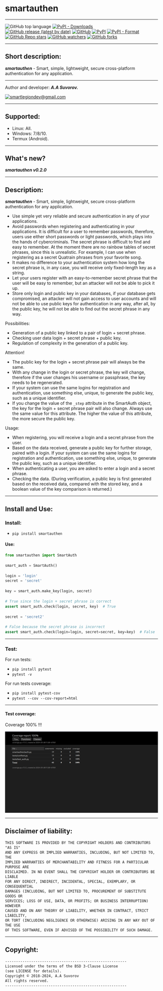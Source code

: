 # smartauthen

***


![GitHub top language](https://img.shields.io/github/languages/top/smartlegionlab/smartauthen)
[![PyPI - Downloads](https://img.shields.io/pypi/dm/smartauthen?label=pypi%20downloads)](https://pypi.org/project/smartauthen/)
[![GitHub release (latest by date)](https://img.shields.io/github/v/release/smartlegionlab/smartauthen)](https://github.com/smartlegionlab/smartauthen/)
[![GitHub](https://img.shields.io/github/license/smartlegionlab/smartauthen)](https://github.com/smartlegionlab/smartauthen/blob/master/LICENSE)
[![PyPI](https://img.shields.io/pypi/v/smartauthen)](https://pypi.org/project/smartauthen)
[![PyPI - Format](https://img.shields.io/pypi/format/smartauthen)](https://pypi.org/project/smartauthen)
[![GitHub Repo stars](https://img.shields.io/github/stars/smartlegionlab/smartauthen?style=social)](https://github.com/smartlegionlab/smartauthen/)
[![GitHub watchers](https://img.shields.io/github/watchers/smartlegionlab/smartauthen?style=social)](https://github.com/smartlegionlab/smartauthen/)
[![GitHub forks](https://img.shields.io/github/forks/smartlegionlab/smartauthen?style=social)](https://github.com/smartlegionlab/smartauthen/)

***

## Short description:

___smartauthen___ - Smart, simple, lightweight, secure cross-platform authentication for any application.

***

Author and developer: ___A.A Suvorov.___

[![smartlegiondev@gmail.com](https://img.shields.io/static/v1?label=email&message=smartlegiondev@gmail.com&color=blue)](mailto:smartlegiondev@gmail.com)

***

## Supported:

- Linux: All.
- Windows: 7/8/10.
- Termux (Android).

***

## What's new?

___smartauthen v0.2.0___

***

## Description:

___smartauthen___ - Smart, simple, lightweight, secure cross-platform authentication for any application.

- Use simple yet very reliable and secure authentication in any of your applications. 
- Avoid passwords when registering and authenticating in your applications. It is difficult for a user to remember passwords,
therefore, users use either short passwords or light passwords, which plays into the hands of cybercriminals.
The secret phrase is difficult to find and easy to remember. At the moment there are no rainbow tables of secret phrases,
since this is unrealistic. For example, I can use when registering as a secret
Quatrain phrases from your favorite song. 
- It makes no difference to your authentication system how long the secret phrase is, in any case, you will receive only
fixed-length key as a string. 
- Let your users register with an easy-to-remember secret phrase that the user
will be easy to remember, but an attacker will not be able to pick it up. 
- Store only login and public key in your databases,
if your database gets compromised,
an attacker will not gain access to user accounts
and will not be able to use public keys for authentication in any way,
after all, by the public key, he will not be able to find out the secret phrase in any way. 

Possibilities: 

- Generation of a public key linked to a pair of login + secret phrase. 
- Checking user data login + secret phrase + public key.
- Regulation of complexity in the generation of a public key.

Attention! 

- The public key for the login + secret phrase pair will always be the same.
- With any change in the login or secret phrase, the key will change, therefore
if the user changes his username or passphrase, the key needs to be regenerated.
- If your system can use the same logins for registration and authentication,
use something else, unique, to generate the public key, such as a unique identifier.
- If you change the value of the `_step` attribute in the SmartAuth object, the key for the login + secret phrase pair will also change. 
Always use the same value for this attribute. The higher the value of this attribute, the more secure the public key. 


Usage:

- When registering, you will receive a login and a secret phrase from the user.
- Based on the data received, generate a public key for further storage, paired with a login.
If your system can use the same logins for registration and authentication,
use something else, unique, to generate the public key, such as a unique identifier. 
- When authenticating a user, you are asked to enter a login and a secret phrase.
- Checking the data. 
(During verification, a public key is first generated based on the received data, 
compared with the stored key, and a boolean value of the key comparison is returned.) 

***

## Install and Use:

### Install:

- `pip install smartauthen`

#### Use:

```python
from smartauthen import SmartAuth

smart_auth = SmartAuth()

login = 'login'
secret = 'secret'

key = smart_auth.make_key(login, secret)

# True since the login + secret phrase is correct
assert smart_auth.check(login, secret, key)  # True

secret = 'secret2'

# False because the secret phrase is incorrect
assert smart_auth.check(login=login, secret=secret, key=key)  # False

```

***

### Test:
For run tests:

- `pip install pytest`
- `pytest -v`

For run tests coverage:

- `pip install pytest-cov`
- `pytest --cov --cov-report=html`

***

#### Test coverage:

Coverage 100% !!!

![coverage img](https://github.com/smartlegionlab/smartauth/raw/master/data/images/smartauthen.png)


***

## Disclaimer of liability:

    THIS SOFTWARE IS PROVIDED BY THE COPYRIGHT HOLDERS AND CONTRIBUTORS "AS IS"
    AND ANY EXPRESS OR IMPLIED WARRANTIES, INCLUDING, BUT NOT LIMITED TO, THE
    IMPLIED WARRANTIES OF MERCHANTABILITY AND FITNESS FOR A PARTICULAR PURPOSE ARE
    DISCLAIMED. IN NO EVENT SHALL THE COPYRIGHT HOLDER OR CONTRIBUTORS BE LIABLE
    FOR ANY DIRECT, INDIRECT, INCIDENTAL, SPECIAL, EXEMPLARY, OR CONSEQUENTIAL
    DAMAGES (INCLUDING, BUT NOT LIMITED TO, PROCUREMENT OF SUBSTITUTE GOODS OR
    SERVICES; LOSS OF USE, DATA, OR PROFITS; OR BUSINESS INTERRUPTION) HOWEVER
    CAUSED AND ON ANY THEORY OF LIABILITY, WHETHER IN CONTRACT, STRICT LIABILITY,
    OR TORT (INCLUDING NEGLIGENCE OR OTHERWISE) ARISING IN ANY WAY OUT OF THE USE
    OF THIS SOFTWARE, EVEN IF ADVISED OF THE POSSIBILITY OF SUCH DAMAGE.

***

## Copyright:
    --------------------------------------------------------
    Licensed under the terms of the BSD 3-Clause License
    (see LICENSE for details).
    Copyright © 2018-2024, A.A Suvorov
    All rights reserved.
    --------------------------------------------------------
